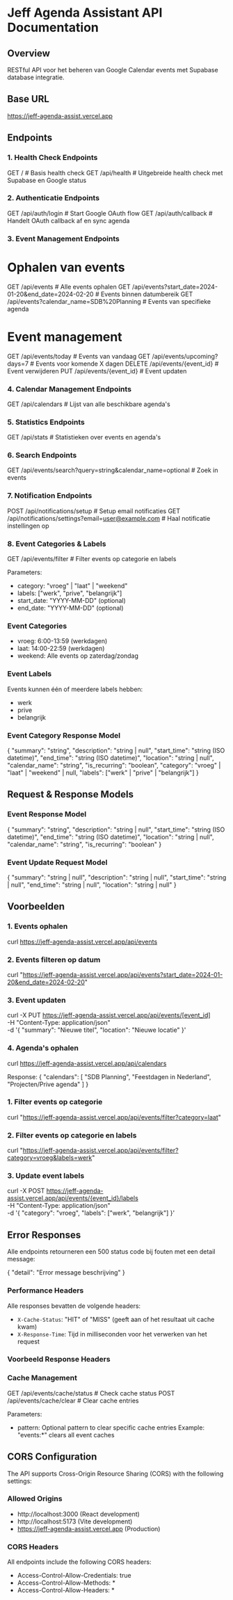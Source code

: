 # Jeff Agenda Assistant API Documentation

## Overview
RESTful API voor het beheren van Google Calendar events met Supabase database integratie.

## Base URL
https://jeff-agenda-assist.vercel.app

## Endpoints

### 1. Health Check Endpoints
GET /                   # Basis health check
GET /api/health        # Uitgebreide health check met Supabase en Google status

### 2. Authenticatie Endpoints
GET /api/auth/login     # Start Google OAuth flow
GET /api/auth/callback  # Handelt OAuth callback af en sync agenda

### 3. Event Management Endpoints
# Ophalen van events
GET /api/events                    # Alle events ophalen
GET /api/events?start_date=2024-01-20&end_date=2024-02-20  # Events binnen datumbereik
GET /api/events?calendar_name=SDB%20Planning  # Events van specifieke agenda

# Event management
GET /api/events/today             # Events van vandaag
GET /api/events/upcoming?days=7   # Events voor komende X dagen
DELETE /api/events/{event_id}     # Event verwijderen
PUT /api/events/{event_id}        # Event updaten

### 4. Calendar Management Endpoints
GET /api/calendars     # Lijst van alle beschikbare agenda's

### 5. Statistics Endpoints
GET /api/stats         # Statistieken over events en agenda's

### 6. Search Endpoints
GET /api/events/search?query=string&calendar_name=optional  # Zoek in events

### 7. Notification Endpoints
POST /api/notifications/setup    # Setup email notificaties
GET /api/notifications/settings?email=user@example.com  # Haal notificatie instellingen op

### 8. Event Categories & Labels
GET /api/events/filter  # Filter events op categorie en labels

Parameters:
- category: "vroeg" | "laat" | "weekend"
- labels: ["werk", "prive", "belangrijk"]
- start_date: "YYYY-MM-DD" (optional)
- end_date: "YYYY-MM-DD" (optional)

### Event Categories
- vroeg: 6:00-13:59 (werkdagen)
- laat: 14:00-22:59 (werkdagen)
- weekend: Alle events op zaterdag/zondag

### Event Labels
Events kunnen één of meerdere labels hebben:
- werk
- prive
- belangrijk

### Event Category Response Model
{
    "summary": "string",
    "description": "string | null",
    "start_time": "string (ISO datetime)",
    "end_time": "string (ISO datetime)",
    "location": "string | null",
    "calendar_name": "string",
    "is_recurring": "boolean",
    "category": "vroeg" | "laat" | "weekend" | null,
    "labels": ["werk" | "prive" | "belangrijk"]
}

## Request & Response Models

### Event Response Model
{
    "summary": "string",
    "description": "string | null",
    "start_time": "string (ISO datetime)",
    "end_time": "string (ISO datetime)",
    "location": "string | null",
    "calendar_name": "string",
    "is_recurring": "boolean"
}

### Event Update Request Model
{
    "summary": "string | null",
    "description": "string | null",
    "start_time": "string | null",
    "end_time": "string | null",
    "location": "string | null"
}

## Voorbeelden

### 1. Events ophalen
curl https://jeff-agenda-assist.vercel.app/api/events

### 2. Events filteren op datum
curl "https://jeff-agenda-assist.vercel.app/api/events?start_date=2024-01-20&end_date=2024-02-20"

### 3. Event updaten
curl -X PUT https://jeff-agenda-assist.vercel.app/api/events/[event_id] \
  -H "Content-Type: application/json" \
  -d '{
    "summary": "Nieuwe titel",
    "location": "Nieuwe locatie"
  }'

### 4. Agenda's ophalen
curl https://jeff-agenda-assist.vercel.app/api/calendars

Response:
{
    "calendars": [
        "SDB Planning",
        "Feestdagen in Nederland",
        "Projecten/Prive agenda"
    ]
}

### 1. Filter events op categorie
curl "https://jeff-agenda-assist.vercel.app/api/events/filter?category=laat"

### 2. Filter events op categorie en labels
curl "https://jeff-agenda-assist.vercel.app/api/events/filter?category=vroeg&labels=werk"

### 3. Update event labels
curl -X POST https://jeff-agenda-assist.vercel.app/api/events/{event_id}/labels \
  -H "Content-Type: application/json" \
  -d '{
    "category": "vroeg",
    "labels": ["werk", "belangrijk"]
  }'

## Error Responses
Alle endpoints retourneren een 500 status code bij fouten met een detail message:

{
    "detail": "Error message beschrijving"
}

### Performance Headers
Alle responses bevatten de volgende headers:
- `X-Cache-Status`: "HIT" of "MISS" (geeft aan of het resultaat uit cache kwam)
- `X-Response-Time`: Tijd in milliseconden voor het verwerken van het request

### Voorbeeld Response Headers

### Cache Management
GET /api/events/cache/status     # Check cache status
POST /api/events/cache/clear     # Clear cache entries

Parameters:
- pattern: Optional pattern to clear specific cache entries
  Example: "events:*" clears all event caches

## CORS Configuration
The API supports Cross-Origin Resource Sharing (CORS) with the following settings:

### Allowed Origins
- http://localhost:3000 (React development)
- http://localhost:5173 (Vite development)
- https://jeff-agenda-assist.vercel.app (Production)

### CORS Headers
All endpoints include the following CORS headers:
- Access-Control-Allow-Credentials: true
- Access-Control-Allow-Methods: *
- Access-Control-Allow-Headers: *